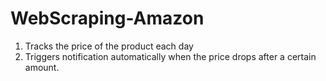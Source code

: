 # WebScraping-Amazon

1. Tracks the price of the product each day
2. Triggers notification automatically when the price drops after a certain amount.

